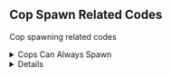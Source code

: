 ## Cop Spawn Related Codes

Cop spawning related codes

<details>
<summary>Cops Can Always Spawn</summary>

Allow cops to always be able to spawn, event/mode and limits in specific scenarios. This code is included in "Cops Consecutively Spawn Behind You" and both "Police Helicopter Consecutively Spawns" code when they're enabled by button activator

```powerpc
0400D16C 38600001 
0400D170 4E800020
```
</details>

<details>

<details>
<summary>Allow Multiple Helicopters Spawn</summary>

Allows more than one helicopter to spawn. This code is enabled when both "Police Helicopter Consecutively Spawns" codes are enabled by button activator

```powerpc
040102A4 38600000
```
</details>

<details>

<summary>Cops Consecutively Spawn Behind You</summary>

Force cops to consecutively spawn behind you. No new cops can spawn when the max limit of vehicles is reached at the moment (14). "Force Start Pursuit" and "Cops Can Always Spawn" are included in this code when it's enabled
by button activator. Can be used with "Slower Rate Police Helicopter Consecutively Spawns" to consecutively spawn helicopters too, use the slower rate one to prioritize cop cars (read explanation on the code itself).
Press Classic Controller D-Pad Down and R to enable it and disable it. If you want to make this code always enabled without the requirement of buttons, remove 1st line and then remove CC000000 00000000 
line and all lines below it. If you want to change the controller or button, read the "Button Activator.txt" file inside of the Code Pack RAR

```powerpc
28642A1A BDFF4200
0400D16C 38600001 
0400D170 4E800020
04013D0C 48000028
04013D38 60000000
04013F54 60000000
04014848 48000020
042E7254 2C03000F
042E725C 3BC3FFF1 
047068F0 00000000
CC000000 00000000
0400D16C 9421FFD0
0400D170 7C0802A6
04013D0C 41820028
04013D38 4182001C
04013F54 40820010
04014848 41820048
042E7254 2C03000E
042E725C 3BC3FFF2 
047068F0 43C80000
E0000000 00000000
```
</details>

<details>
<summary>Police Helicopter Consecutively Spawns</summary>

Force helicopters to consecutively spawn. If you want to use this with "Cops Consecutively Spawn Behind You", use the "Slower Rate Police Helicopter Consecutively Spawns" code instead because 
this code here will spawn helicopters at the same rate cop cars are spawned, therefore, both helicopters and cop cars will spawn at the same time and there will be less cop cars because there are 
helicopters active and the game has a max limit of vehicles (13, which I couldn't allocate more unfortunately, though I was able to add one more without crash, included in cop spawn code) so to have 
more cop cars but still have few helicopters, use the code below. "Allow Multiple Helicopter Spawn" is included in this code when it's enabld by button activator.
Press Classic Controller D-Pad Down and R to enable it and disable it. If you want to make this code always enabled without the requirement of buttons, remove 1st line and then remove CC000000 00000000 
line and all lines below it. If you want to change the controller or button, read the "Button Activator.txt" file inside of the Code Pack RAR

```powerpc
28642A1A BDFF4200
040102A4 38600000
04012E68 38A00000
04012E6C 48000024
0400FFDC 60000000
04014848 48000020
CC000000 00000000
040102A4 48030C59
04012E68 7C030000
04012E6C 40800030
0400FFDC 40820014
04014848 41820048
E0000000 00000000
```
</details>

<details>
<summary>Slower Rate Police Helicopter Consecutively Spawns</summary>

Force helicopters to consecutively spawn but with a slower rate still fast enough. Made this to be used with "Cops Consecutively Spawn Behind You" code. Explanation of why you should use
this code instead of the one above is on explanation of "Police Helicopter Consecutively Spawns" code. "Allow Multiple Helicopter Spawn" is included in this code when enabled by button activator.
No new helis can spawn when the max limit of pursuit vehicles is reached at the moment.
Rate delay is set to 3, the higher the value is, the slower the rate is. You can modify the rate by modifying "03" from "2C030003" to your desired value.
Press Classic Controller D-Pad Down and R to enable it and disable it. If you want to make this code always enabled without the requirement of buttons, remove 1st line and then remove CC000000 00000000 
line and all lines below it. If you want to change the controller or button, read the "Button Activator.txt" file inside of the Code Pack RAR

```powerpc
28642A1A BDFF4200
C200FFD8 00000004
3D808000 886C1858
38630001 2C030003
41800008 38600000
986C1858 00000000
040102A4 38600000
04012E68 38A00000
04012E6C 48000024
04014848 48000020
CC000000 00000000
0400FFD8 7C1F1840
040102A4 48030C59
04012E68 7C030000
04012E6C 40800030
04014848 41820048
E0000000 00000000
```
</details>




